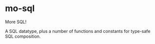 # mo-sql

More SQL!

A SQL datatype, plus a number of functions and constants for type-safe SQL composition.